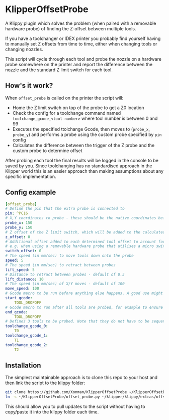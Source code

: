# KlipperOffsetProbe
A Klippy plugin which solves the problem (when paired with a removable hardware probe) of finding the Z-offset between multiple tools.

If you have a toolchanger or IDEX printer you probably find yourself having to manually set Z offsets from time to time, either when changing tools or changing nozzles.

This script will cycle through each tool and probe the nozzle on a hardware probe somewhere on the printer and report the difference between the nozzle and the standard Z limit switch for each tool.

## How's it work?
When `offset_probe` is called on the printer the script will:
- Home the Z limit switch on top of the probe to get a Z0 location
- Check the config for a toolchange command named `toolchange_gcode_<tool number>` where tool number is between 0 and 99
- Executes the specified ttolchange Gcode, then moves to (`probe_x`, `probe_y`) and performs a probe using the custom probe specified by `pin` config
- Calculates the difference between the trigger of the Z probe and the custom probe to determine offset

After probing each tool the final results will be logged in the console to be saved by you.
Since toolchanging has no standardised approach in the Klipper world this is an easier approach than making assumptions about any specific implementation.

## Config example

```yaml
[offset_probe]
# Define the pin that the extra probe is connected to
pin: ^PC16
# X,Y coordinates to probe - these should be the native coordinates before any offsets are applied
probe_x: 150
probe_y: 150
# Z offset of the Z limit switch, which will be added to the calculated offset
z_offset: 0
# Additional offset added to each determined tool offset to account for micro switch pre-travel
# e.g. when using a removable hardware probe that utilises a micro switch to trigger
switch_offset: 0
# The speed (in mm/sec) to move tools down onto the probe
speed: 5
# The speed (in mm/sec) to retract between probes
lift_speed: 5
# Distance to retract between probes - default of 0.5
lift_distance: 10
# The speed (in mm/sec) of X/Y moves - default of 100
move_speed: 100
# Gcode macro to be run before anything else happens. A good use might be to ensure no tools are attached
start_gcode:
    TOOL_DROPOFF
# Gcode macro to run after all tools are probed, for example to ensure all tools were parked
end_gcode:
    TOOL_DROPOFF
# Defines 3 tools to be probed. Note that they do not have to be sequential, you may skip tools if that's desirable
toolchange_gcode_0:
    T0
toolchange_gcode_1:
    T1
toolchange_gcode_2:
    T2
```

## Installation
The simplest maintainable approach is to clone this repo to your host and then link the script to the klippy folder:
```bash
git clone https://github.com/Xonman/KlipperOffsetProbe ~/KlipperOffsetProbe
ln -s ~/KlipperOffsetProbe/offset_probe.py ~/klipper/klippy/extras/offset_probe.py
```
This should allow you to pull updates to the script without having to copy/paste it into the klippy folder each time.
